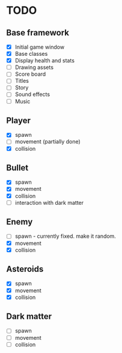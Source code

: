 # TODO
## Base framework
- [x] Initial game window
- [x] Base classes
- [x] Display health and stats
- [ ] Drawing assets
- [ ] Score board
- [ ] Titles
- [ ] Story
- [ ] Sound effects
- [ ] Music

## Player 
- [x] spawn
- [ ] movement (partially done)
- [x] collision

## Bullet
- [x] spawn
- [x] movement
- [x] collision
- [ ] interaction with dark matter

## Enemy
- [ ] spawn - currently fixed. make it random.
- [x] movement
- [x] collision

## Asteroids
- [x] spawn
- [x] movement
- [x] collision

## Dark matter
- [ ] spawn
- [ ] movement
- [ ] collision
